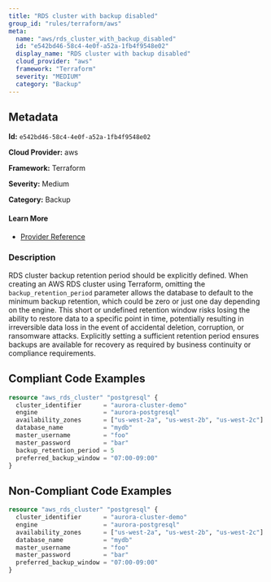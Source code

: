 ```yaml
---
title: "RDS cluster with backup disabled"
group_id: "rules/terraform/aws"
meta:
  name: "aws/rds_cluster_with_backup_disabled"
  id: "e542bd46-58c4-4e0f-a52a-1fb4f9548e02"
  display_name: "RDS cluster with backup disabled"
  cloud_provider: "aws"
  framework: "Terraform"
  severity: "MEDIUM"
  category: "Backup"
---
```

## Metadata

**Id:** `e542bd46-58c4-4e0f-a52a-1fb4f9548e02`

**Cloud Provider:** aws

**Framework:** Terraform

**Severity:** Medium

**Category:** Backup

#### Learn More

 - [Provider Reference](https://registry.terraform.io/providers/hashicorp/aws/latest/docs/resources/rds_cluster#backup_retention_period)

### Description

 RDS cluster backup retention period should be explicitly defined. When creating an AWS RDS cluster using Terraform, omitting the `backup_retention_period` parameter allows the database to default to the minimum backup retention, which could be zero or just one day depending on the engine. This short or undefined retention window risks losing the ability to restore data to a specific point in time, potentially resulting in irreversible data loss in the event of accidental deletion, corruption, or ransomware attacks. Explicitly setting a sufficient retention period ensures backups are available for recovery as required by business continuity or compliance requirements.


## Compliant Code Examples
```tf
resource "aws_rds_cluster" "postgresql" {
  cluster_identifier      = "aurora-cluster-demo"
  engine                  = "aurora-postgresql"
  availability_zones      = ["us-west-2a", "us-west-2b", "us-west-2c"]
  database_name           = "mydb"
  master_username         = "foo"
  master_password         = "bar"
  backup_retention_period = 5
  preferred_backup_window = "07:00-09:00"
}

```
## Non-Compliant Code Examples
```tf
resource "aws_rds_cluster" "postgresql" {
  cluster_identifier      = "aurora-cluster-demo"
  engine                  = "aurora-postgresql"
  availability_zones      = ["us-west-2a", "us-west-2b", "us-west-2c"]
  database_name           = "mydb"
  master_username         = "foo"
  master_password         = "bar"
  preferred_backup_window = "07:00-09:00"
}


```
